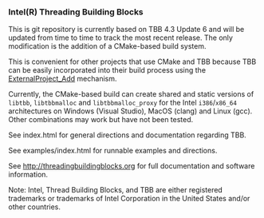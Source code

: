 ### Intel(R) Threading Building Blocks

This is git repository is currently based on TBB 4.3 Update 6 and will be
updated from time to time to track the most recent release. The only
modification is the addition of a CMake-based build system.

This is convenient for other projects that use CMake and TBB because
TBB can be easily incorporated into their build process using the
[ExternalProject_Add](http://www.cmake.org/cmake/help/v3.0/module/ExternalProject.html)
mechanism.

Currently, the CMake-based build can create shared and static versions of
`libtbb`, `libtbbmalloc` and `libtbbmalloc_proxy` for the Intel `i386`/`x86_64`
architectures on Windows (Visual Studio), MacOS (clang) and Linux (gcc). Other
combinations may work but have not been tested.

See index.html for general directions and documentation regarding TBB.

See examples/index.html for runnable examples and directions.

See http://threadingbuildingblocks.org for full documentation
and software information.

Note: Intel, Thread Building Blocks, and TBB are either registered trademarks or
trademarks of Intel Corporation in the United States and/or other countries.
